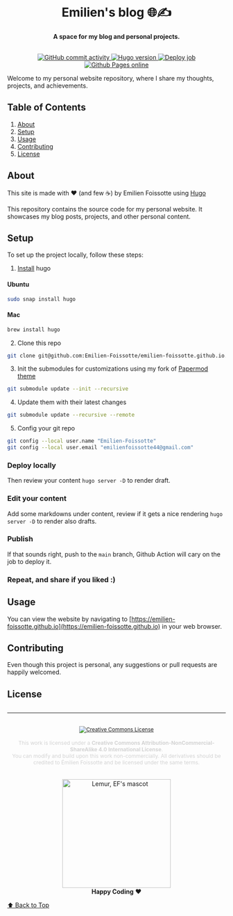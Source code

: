 <div align="center">
  <br>
  <h1>Emilien's blog 🌐✍️</h1>
  <strong>A space for my blog and personal projects.</strong>
</div>
<br>
<p align="center">
  <a href="https://github.com/Emilien-Foissotte/emilien-foissotte.github.io">
    <img src="https://img.shields.io/github/commit-activity/w/Emilien-Foissotte/emilien-foissotte.github.io" alt="GitHub commit activity">
  </a>
  <!-- add python version badge -->
  <a href="https://github.com/Emilien-Foissotte/emilien-foissotte.github.io/blob/main/">
    <img src="https://img.shields.io/badge/hugo-0.140.2-red?logo=hugo" alt="Hugo version">
  </a>
  <!-- add build status -->
  <a href="https://github.com/emilien-foissotte/emilien-foissotte.github.io/actions/workflows/hugo.yaml">
    <img src="https://github.com/emilien-foissotte/emilien-foissotte.github.io/actions/workflows/hugo.yaml/badge.svg" alt="Deploy job">
  </a>
  <a href="https://carburoam.streamlit.app/demo">
    <img src="https://img.shields.io/badge/website-online-green?logo=github" alt="Github Pages online">
  </a>
</p>

Welcome to my personal website repository, where I share my thoughts, projects, and achievements.

## Table of Contents

1. [About](#about)
2. [Setup](#setup)
3. [Usage](#usage)
4. [Contributing](#contributing)
5. [License](#license)

## About

This site is made with ❤️ (and few ☕) by Emilien Foissotte using [Hugo](https://gohugo.io/)

This repository contains the source code for my personal website. It showcases my blog posts, projects, and other personal content.

## Setup

To set up the project locally, follow these steps:

1. [Install](https://gohugo.io/getting-started/quick-start/) hugo

#### Ubuntu

```sh
sudo snap install hugo
```

#### Mac

```sh
brew install hugo
```

2. Clone this repo

```sh
git clone git@github.com:Emilien-Foissotte/emilien-foissotte.github.io.git
```

3. Init the submodules for customizations using my fork of [Papermod theme](https://github.com/adityatelange/hugo-PaperMod)

```sh
git submodule update --init --recursive
```

4. Update them with their latest changes

```sh
git submodule update --recursive --remote
```

5. Config your git repo

```sh
git config --local user.name "Emilien-Foissotte"
git config --local user.email "emilienfoissotte44@gmail.com"
```

### Deploy locally

Then review your content `hugo server -D` to render draft.

### Edit your content 

Add some markdowns under content, review if it gets a nice rendering `hugo server -D`
to render also drafts.

### Publish 

If that sounds right, push to the `main` branch, Github Action will cary on the job to
deploy it.

### Repeat, and share if you liked :) 

## Usage

You can view the website by navigating to [https://emilien-foissotte.github.io](https://emilien-foissotte.github.io) in your web browser.

## Contributing

Even though this project is personal, any suggestions or pull requests are happily welcomed.

## License

<div align="center" style="font-size:12px; color:lightgrey;">
    <hr style="margin-bottom: 6%; margin-top: 6%;">
    <a rel="license" href="https://creativecommons.org/licenses/by-nc-sa/4.0/">
        <img alt="Creative Commons License" style="border-width:0"
            src="https://i.creativecommons.org/l/by-nc-sa/4.0/88x31.png" />
    </a><br><br>
    This work is licensed under a <b>Creative Commons
    Attribution-NonCommercial-ShareAlike 4.0 International License</b>.<br>
    You can modify and build upon this work non-commercially. All derivatives should be
    credited to Émilien Foissotte and
    be licensed under the same terms.
</div>

<br>

<p align="center">
  <img alt="Lemur, EF's mascot" width="250px" src="https://emilienfoissotte.fr/public/sharefolder/lemur.jpg">
  <br>
  <strong>Happy Coding</strong> ❤️
</p>

[⬆ Back to Top](#table-of-contents)

